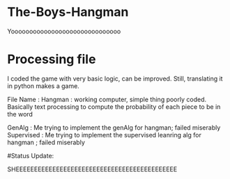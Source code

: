 # The-Boys-Hangman
Yoooooooooooooooooooooooooooooo


# Processing file
I coded the game with very basic logic, can be improved. Still, translating it in python makes a game.

File Name :
Hangman : working computer, simple thing poorly coded. Basically text processing to compute the probability of each piece to be in the word

GenAlg : Me trying to implement the genAlg for hangman; failed miserably
Supervised : Me trying to implement the supervised leanring alg for hangman ; failed miserably


#Status Update:

SHEEEEEEEEEEEEEEEEEEEEEEEEEEEEEEEEEEEEEEEEEEEE
